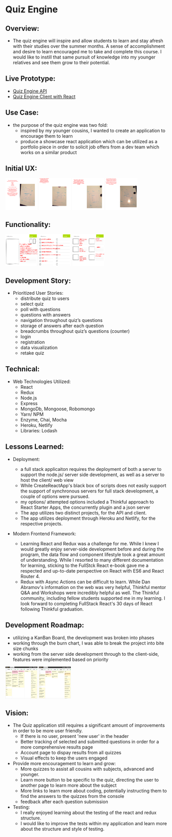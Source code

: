 # Quiz Engine

## Overview:
* The quiz engine will inspire and allow students to learn and stay afresh with their studies over the summer months. A sense of accomplishment and desire to learn encouraged me to take and complete this course.  I would like to instill that same pursuit of knowledge into my younger relatives and see them grow to their potential.  

## Live Prototype:
* [Quiz Engine API](https://ancient-bayou-82562.herokuapp.com/quiz)
* [Quiz Engine Client with React](http://paratrooper-stuff-83443.netlify.com/)

## Use Case:

* the purpose of the quiz engine was two fold:
	* inspired by my younger cousins, I wanted to create an application to encourage them to learn
	* produce a showcase react application which can be utilized as a portfolio piece in order to solicit job offers from a dev team which works on a similar product

## Initial UX:
<img src="./assets/documentation/MockUp_Welcome.Splash.png" width=100 height=100 alt="Mock-up Welcome">
<img src="./assets/documentation/MockUp_Welcome.Quiz.png" width=100 height=100 alt="Mock-up Quiz">
<img src="./assets/documentation/MockUp_QuestionAndAnswer.png" width=100 height=100 alt="Mock-up Question Answer">
<img src="./assets/documentation/MockUp_Results.png" alt="Mock-up Results" width=100 height=100>

## Functionality:
<img src="./assets/documentation/PrioritizedUserStories.png" width=100 height=100 alt="Prioritized User Stories">
<img src="./assets/documentation/Reqs_Requirements.png" width=100 height=100 alt="Requirements">
<img src="./assets/documentation/Reqs_WorkFlow.png" width=100 height=100 alt="Requirements for Workflow">


## Development Story:
* Prioritized User Stories:
	* distribute quiz to users
	* select quiz
	* poll with questions
	* questions with answers
	* navigation throughout quiz’s questions
	* storage of answers after each question
	* breadcrumbs throughout quiz’s questions (counter)
	* login
	* registration
	* data visualization
	* retake quiz

## Technical:
* Web Technologies Utilized:
	* React
	* Redux
	* Node.js
	* Express
	* MongoDb, Mongoose, Robomongo
	* Yarn/ NPM
	* Enzyme, Chai, Mocha
	* Heroku, Netlify
	* Libraries: Lodash

## Lessons Learned:
* Deployment:
	* a full stack applicaiton requires the deployment of both a server to support the node.js/ server side development, as well as a server to host the client/ web view
	* While CreateReactApp's black box of scripts does not easily support the support of synchronous servers for full stack development, a couple of options were pursued.  
	* my options/ attempted options included a Thinkful approach to React Starter Apps, the concurrently plugin and a json server
	* The app utilizes two distinct projects, for the API and client.
	* The app utilizes deployment through Heroku and Netlify, for the respective projects. 

* Modern Frontend Framework:
	* Learning React and Redux was a challenge for me.  While I knew I would greatly enjoy server-side development before and during the program, the data flow and component lifestyle took a great amount of understanding.  While I resorted to many different documentation for learning, sticking to the FullStck React e-book gave me a respected and up-to-date perspective on React with ES6 and React Router 4.  
	* Redux with Async Actions can be difficult to learn.  While Dan Abramov's information on the web was very helpful, Thinkful mentor Q&A and Workshops were incredibly helpful as well.  The Thinkful community, including fellow students supported me in my learning.   I look forward to completing FullStack React's 30 days of React following Thinkful graduation. 


## Development Roadmap:
* utilizing a KanBan Board, the development was broken into phases
* working through the burn chart, I was able to break the project into bite size chunks
* working from the server side development through to the client-side, features were implemented based on priority

<img src="./assets/documentation/ImplementationProcess_BurnChart.png" width=100 height=100 alt="KanBan BurnChart">
<img src="./assets/documentation/Implementation_BurnChart_Process.png" width=100 height=100 alt="KanBan BurnChart Workflow">

## Vision:
* The Quiz application still requires a significant amount of improvements in order to be more user friendly.  
	* If there is no user, present 'new user' in the header
	* Better tracking of selected and submitted questions in order for a more comprehensive results page
	* Account page to dispay results from all quizzes
	* Visual effects to keep the users engaged
* Provide more encouragement to learn and grow:
	* More quizzes to assist all cousins with subjects, advanced and younger.
	* Learn more button to be specific to the quiz, directing the user to another page to learn more about the subject
	* More links to learn more about coding, potentially instructing them to find the answers to the quizzes from the console
	* feedback after each question submission
* Testing:
	* I really enjoyed learning about the testing of the react and redux structure.  
	* I would like to improve the tests within my application and learn more about the structure and style of testing.  

